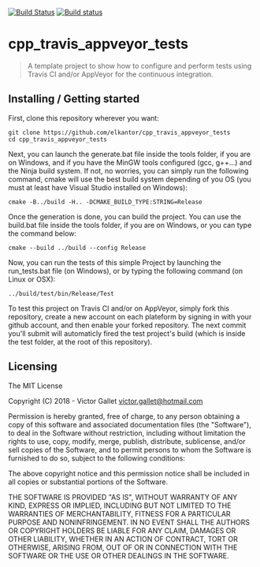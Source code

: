 [![Build Status](https://travis-ci.org/Elkantor/cpp_travis_appveyor_tests.svg?branch=master)](https://travis-ci.org/Elkantor/cpp_travis_appveyor_tests)
[![Build status](https://ci.appveyor.com/api/projects/status/986oo67uj2pmt6e9?svg=true)](https://ci.appveyor.com/project/Elkantor/cpp-travis-test)


# cpp_travis_appveyor_tests
> A template project to show how to configure and perform tests using Travis CI and/or AppVeyor for the continuous integration.

## Installing / Getting started

First, clone this repository wherever you want:

```shell
git clone https://github.com/elkantor/cpp_travis_appveyor_tests
cd cpp_travis_appveyor_tests
```

Next, you can launch the generate.bat file inside the tools folder, if you are on Windows, and if you have the MinGW tools configured (gcc, g++...) and the Ninja build system.
If not, no worries, you can simply run the following command, cmake will use the best build system depending of you OS (you must at least have Visual Studio installed on Windows):

```shell
cmake -B../build -H.. -DCMAKE_BUILD_TYPE:STRING=Release
```

Once the generation is done, you can build the project.
You can use the build.bat file inside the tools folder, if you are on Windows, or you can type the command below:

```shell
cmake --build ../build --config Release
```

Now, you can run the tests of this simple Project by launching the run_tests.bat file (on Windows), or by typing the following command (on Linux or OSX):

```shell
../build/test/bin/Release/Test
```

To test this project on Travis CI and/or on AppVeyor, simply fork this repository, create a new account on each plateform by signing in with your github account, and then enable your forked repository.
The next commit you'll submit will automaticly fired the test project's build (which is inside the test folder, at the root of this repository).


## Licensing

The MIT License

Copyright (C) 2018 - Victor Gallet <victor.gallet@hotmail.com>

Permission is hereby granted, free of charge, to any person obtaining a copy
of this software and associated documentation files (the "Software"), to deal
in the Software without restriction, including without limitation the rights
to use, copy, modify, merge, publish, distribute, sublicense, and/or sell
copies of the Software, and to permit persons to whom the Software is
furnished to do so, subject to the following conditions:

The above copyright notice and this permission notice shall be included in
all copies or substantial portions of the Software.

THE SOFTWARE IS PROVIDED "AS IS", WITHOUT WARRANTY OF ANY KIND, EXPRESS OR
IMPLIED, INCLUDING BUT NOT LIMITED TO THE WARRANTIES OF MERCHANTABILITY,
FITNESS FOR A PARTICULAR PURPOSE AND NONINFRINGEMENT. IN NO EVENT SHALL THE
AUTHORS OR COPYRIGHT HOLDERS BE LIABLE FOR ANY CLAIM, DAMAGES OR OTHER
LIABILITY, WHETHER IN AN ACTION OF CONTRACT, TORT OR OTHERWISE, ARISING FROM,
OUT OF OR IN CONNECTION WITH THE SOFTWARE OR THE USE OR OTHER DEALINGS IN
THE SOFTWARE.
